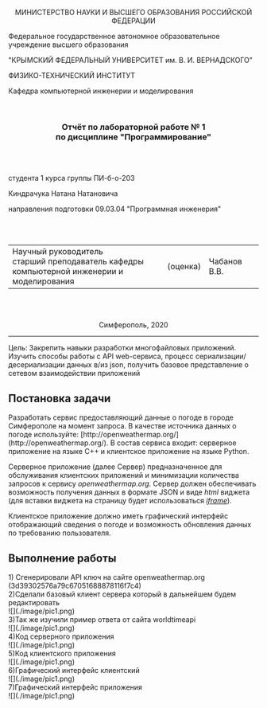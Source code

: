 
<p align="center">МИНИСТЕРСТВО НАУКИ  И ВЫСШЕГО ОБРАЗОВАНИЯ РОССИЙСКОЙ ФЕДЕРАЦИИ<br>

Федеральное государственное автономное образовательное учреждение высшего образования<br>

"КРЫМСКИЙ ФЕДЕРАЛЬНЫЙ УНИВЕРСИТЕТ им. В. И. ВЕРНАДСКОГО"<br>

ФИЗИКО-ТЕХНИЧЕСКИЙ ИНСТИТУТ<br>

Кафедра компьютерной инженерии и моделирования</p>

<br>

<h3 align="center">Отчёт по лабораторной работе № 1<br> по дисциплине "Программирование"</h3>

<br><br>

<p>студента 1 курса группы ПИ-б-о-203<br>

Киндрачука Натана Натановича<br>

направления подготовки 09.03.04 "Программная инженерия"</p>

<br><br>

<table>

<tr><td>Научный руководитель<br> старший преподаватель кафедры<br> компьютерной инженерии и моделирования</td>

<td>(оценка)</td>

<td>Чабанов В.В.</td>

</tr>

</table>

<br><br>

<p align="center">Симферополь, 2020</p>

<hr>
Цель: Закрепить навыки разработки многофайловыx приложений. Изучить способы работы с API web-сервиса, процесс сериализации/десериализации данных в/из json, получить базовое представление о сетевом взаимодействии приложений

<h2>Постановка задачи</h2>
Разработать сервис предоставляющий данные о погоде в городе Симферополе на момент запроса. В качестве источника данных о погоде используйте: [http://openweathermap.org/](http://openweathermap.org/). В состав сервиса входит: серверное приложение на языке С++ и клиентское приложение на языке Python.

Серверное приложение (далее Сервер) предназначенное для обслуживания клиентских приложений и минимизации количества запросов к сервису _openweathermap.org_. Сервер должен обеспечивать возможность получения данных в формате JSON и виде _html_ виджета (для вставки виджета на страницу будет использоваться _[iframe](https://habr.com/ru/post/488516/)_).

Клиентское приложение должно иметь графический интерфейс отображающий сведения о погоде и возможность обновления данных по требованию пользователя.

<h2>Выполнение работы</h2>
1) Сгенерировали API ключ на сайте openweathermap.org (3d39302576a79c67051688878116f7c4)<br>
2)Сделали базовый клиент сервера который в дальнейшем будем редактировать<br>
![](./image/pic1.png)<br>
3)Так же изучили пример ответа от сайта worldtimeapi<br>
![](./image/pic1.png)<br>
4)Код серверного приложения<br>
![](./image/pic1.png)<br>
5)Код клиентского приложения<br>
![](./image/pic1.png)<br>
6)Графический интерфейс клиентский<br>
![](./image/pic1.png)<br>
7)Графический интерфейс приложения<br>
![](./image/pic1.png)<br>
